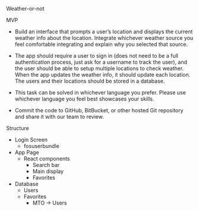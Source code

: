 Weather-or-not

MVP
 - Build an interface that prompts a user’s location and displays the current weather info about the location. Integrate whichever weather source you feel comfortable integrating and explain why you selected that source.
 
 - The app should require a user to sign in (does not need to be a full authentication process, just ask for a username to track the user), and the user should be able to setup multiple locations to check weather. When the app updates the weather info, it should update each location. The users and their locations should be stored in a database.

 - This task can be solved in whichever language you prefer. Please use whichever language you feel best showcases your skills.

 - Commit the code to GitHub, BitBucket, or other hosted Git repository and share it with our team to review.

 Structure 
 - Login Screen
   - fosuserbundle
 - App Page
   - React components
        - Search bar
        - Main display
        - Favorites
 - Database
   - Users
   - Favorites
        - MTO -> Users
